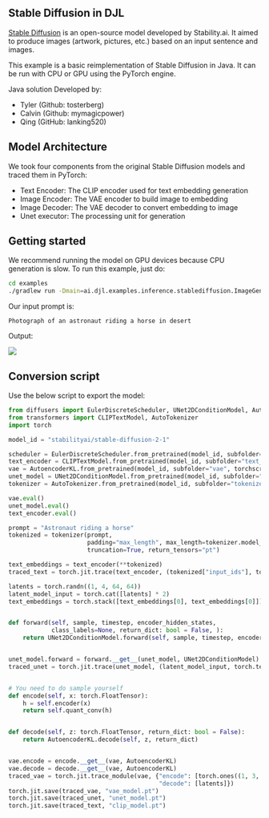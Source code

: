 ## Stable Diffusion in DJL

[Stable Diffusion](https://stability.ai/blog/stable-diffusion-public-release) is an open-source model
developed by Stability.ai. It aimed to produce images (artwork, pictures, etc.) based on
an input sentence and images.

This example is a basic reimplementation of Stable Diffusion in Java.
It can be run with CPU or GPU using the PyTorch engine.

Java solution Developed by:

- Tyler (Github: tosterberg)
- Calvin (Github: mymagicpower)
- Qing (GitHub: lanking520)

## Model Architecture

We took four components from the original Stable Diffusion models and traced them in PyTorch:

- Text Encoder: The CLIP encoder used for text embedding generation
- Image Encoder: The VAE encoder to build image to embedding
- Image Decoder: The VAE decoder to convert embedding to image
- Unet executor: The processing unit for generation

## Getting started

We recommend running the model on GPU devices because CPU generation is slow.
To run this example, just do:

```bash
cd examples
./gradlew run -Dmain=ai.djl.examples.inference.stablediffusion.ImageGeneration
```

Our input prompt is:

```
Photograph of an astronaut riding a horse in desert
```

Output:

![](https://resources.djl.ai/images/stablediffusion/sd_generated.jpg)

## Conversion script

Use the below script to export the model:

```python
from diffusers import EulerDiscreteScheduler, UNet2DConditionModel, AutoencoderKL
from transformers import CLIPTextModel, AutoTokenizer
import torch

model_id = "stabilityai/stable-diffusion-2-1"

scheduler = EulerDiscreteScheduler.from_pretrained(model_id, subfolder="scheduler")
text_encoder = CLIPTextModel.from_pretrained(model_id, subfolder="text_encoder", torchscript=True, return_dict=False)
vae = AutoencoderKL.from_pretrained(model_id, subfolder="vae", torchscript=True, return_dict=False)
unet_model = UNet2DConditionModel.from_pretrained(model_id, subfolder="unet", torchscript=True, return_dict=False)
tokenizer = AutoTokenizer.from_pretrained(model_id, subfolder="tokenizer")

vae.eval()
unet_model.eval()
text_encoder.eval()

prompt = "Astronaut riding a horse"
tokenized = tokenizer(prompt,
                      padding="max_length", max_length=tokenizer.model_max_length,
                      truncation=True, return_tensors="pt")

text_embeddings = text_encoder(**tokenized)
traced_text = torch.jit.trace(text_encoder, (tokenized["input_ids"], tokenized['attention_mask']))

latents = torch.randn((1, 4, 64, 64))
latent_model_input = torch.cat([latents] * 2)
text_embeddings = torch.stack([text_embeddings[0], text_embeddings[0]]).squeeze()


def forward(self, sample, timestep, encoder_hidden_states,
            class_labels=None, return_dict: bool = False, ):
    return UNet2DConditionModel.forward(self, sample, timestep, encoder_hidden_states, class_labels, return_dict)


unet_model.forward = forward.__get__(unet_model, UNet2DConditionModel)
traced_unet = torch.jit.trace(unet_model, (latent_model_input, torch.tensor([981]), text_embeddings))


# You need to do sample yourself
def encode(self, x: torch.FloatTensor):
    h = self.encoder(x)
    return self.quant_conv(h)


def decode(self, z: torch.FloatTensor, return_dict: bool = False):
    return AutoencoderKL.decode(self, z, return_dict)


vae.encode = encode.__get__(vae, AutoencoderKL)
vae.decode = decode.__get__(vae, AutoencoderKL)
traced_vae = torch.jit.trace_module(vae, {"encode": [torch.ones((1, 3, 512, 512), dtype=torch.float32)],
                                          "decode": [latents]})
torch.jit.save(traced_vae, "vae_model.pt")
torch.jit.save(traced_unet, "unet_model.pt")
torch.jit.save(traced_text, "clip_model.pt")
```
